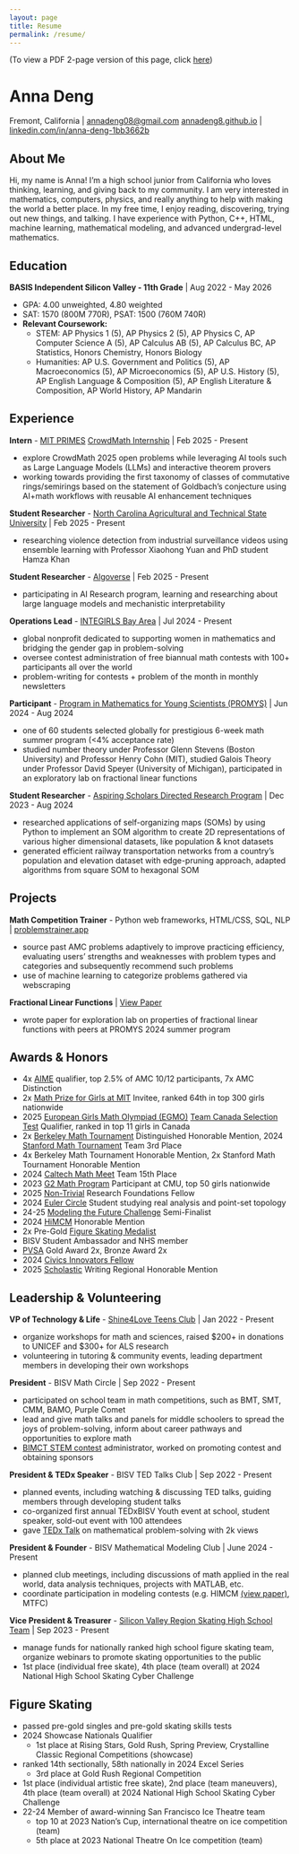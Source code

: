 ```yaml
---
layout: page
title: Resume
permalink: /resume/
---
```

(To view a PDF 2-page version of this page, click [here](Resume.pdf))
# Anna Deng

Fremont, California | [annadeng08@gmail.com](m:annadeng08@gmail.com)
[annadeng8.github.io](https://annadeng8.github.io) | [linkedin.com/in/anna-deng-1bb3662b](https://linkedin.com/in/anna-deng-1bb3662b)

## About Me

Hi, my name is Anna! I’m a high school junior from California who loves thinking, learning, and giving back to my community. I am very interested in mathematics, computers, physics, and really anything to help with making the world a better place. In my free time, I enjoy reading, discovering, trying out new things, and talking. I have experience with Python, C++, HTML, machine learning, mathematical modeling, and advanced undergrad-level mathematics.

## Education

**BASIS Independent Silicon Valley - 11th Grade** | Aug 2022 - May 2026

- GPA: 4.00 unweighted, 4.80 weighted
- SAT: 1570 (800M 770R), PSAT: 1500 (760M 740R)
- **Relevant Coursework:**
    - STEM: AP Physics 1 (5), AP Physics 2 (5), AP Physics C, AP Computer Science A (5), AP Calculus AB (5), AP Calculus BC, AP Statistics, Honors Chemistry, Honors Biology
    - Humanities: AP U.S. Government and Politics (5), AP Macroeconomics (5), AP Microeconomics (5), AP U.S. History (5), AP English Language & Composition (5), AP English Literature & Composition, AP World History, AP Mandarin

## Experience

**Intern** - [MIT PRIMES](https://math.mit.edu/research/highschool/primes/) [CrowdMath Internship](https://artofproblemsolving.com/polymath/mitprimes2025) | Feb 2025 - Present
- explore CrowdMath 2025 open problems while leveraging AI tools such as Large Language Models (LLMs) and
    interactive theorem provers
- working towards providing the first taxonomy of classes of commutative rings/semirings based on the statement
    of Goldbach’s conjecture using AI+math workflows with reusable AI enhancement techniques

**Student Researcher** - [North Carolina Agricultural and Technical State University](https://www.ncat.edu/coe/departments/cs/index.php) | Feb 2025 - Present
- researching violence detection from industrial surveillance videos using ensemble learning with Professor
    Xiaohong Yuan and PhD student Hamza Khan

**Student Researcher** - [Algoverse](https://algoverseairesearch.org) | Feb 2025 - Present
- participating in AI Research program, learning and researching about large language models and mechanistic
    interpretability

**Operations Lead** - [INTEGIRLS Bay Area](https://bayarea.integirls.org/) | Jul 2024 - Present
- global nonprofit dedicated to supporting women in mathematics and bridging the gender gap in problem-solving
- oversee contest administration of free biannual math contests with 100+ participants all over the world
- problem-writing for contests + problem of the month in monthly newsletters

**Participant** - [Program in Mathematics for Young Scientists (PROMYS)](https://promys.org/programs/promys/) | Jun 2024 - Aug 2024
- one of 60 students selected globally for prestigious 6-week math summer program (<4% acceptance rate)
- studied number theory under Professor Glenn Stevens (Boston University) and Professor Henry Cohn (MIT), studied Galois Theory under Professor David Speyer (University of Michigan), participated in an exploratory lab on fractional linear functions

**Student Researcher** - [Aspiring Scholars Directed Research Program](https://www.asdrp.org/) | Dec 2023 - Aug 2024
- researched applications of self-organizing maps (SOMs) by using Python to implement an SOM algorithm to
    create 2D representations of various higher dimensional datasets, like population & knot datasets
- generated efficient railway transportation networks from a country’s population and elevation dataset with edge-pruning approach, adapted algorithms from square SOM to hexagonal SOM

## Projects

**Math Competition Trainer** - Python web frameworks, HTML/CSS, SQL, NLP | [problemstrainer.app](https://www.problemstrainer.app/)
- source past AMC problems adaptively to improve practicing efficiency, evaluating users’ strengths and
    weaknesses with problem types and categories and subsequently recommend such problems
- use of machine learning to categorize problems gathered via webscraping

**Fractional Linear Functions**  | [View Paper](/Fractional_Linear_Functions.pdf)
- wrote paper for exploration lab on properties of fractional linear functions with peers at PROMYS 2024 summer program

## Awards & Honors

- 4x [AIME](https://maa.org/maa-invitational-competitions/) qualifier, top 2.5% of AMC 10/12 participants, 7x AMC Distinction
- 2x [Math Prize for Girls at MIT](https://mathprize.atfoundation.org/) Invitee, ranked 64th in top 300 girls nationwide
- 2025 [European Girls Math Olympiad (EGMO)](https://www.egmo.org/) [Team Canada Selection Test](https://cms.math.ca/competitions/egmo/) Qualifier, ranked in top 11 girls in Canada
- 2x [Berkeley Math Tournament](https://berkeley.mt/) Distinguished Honorable Mention, 2024 [Stanford Math Tournament](https://www.stanfordmathtournament.com/) Team 3rd Place
- 4x Berkeley Math Tournament Honorable Mention, 2x Stanford Math Tournament Honorable Mention
- 2024 [Caltech Math Meet](https://www.caltechmathmeet.org/results) Team 15th Place
- 2023 [G2 Math Program](https://www.g2mathprogram.org/) Participant at CMU, top 50 girls nationwide
- 2025 [Non-Trivial](https://www.non-trivial.org/) Research Foundations Fellow
- 2024 [Euler Circle](https://eulercircle.com/) Student studying real analysis and point-set topology
- 24-25 [Modeling the Future Challenge](https://www.mtfchallenge.org/) Semi-Finalist
- 2024 [HiMCM](https://maa.org/maa-invitational-competitions/) Honorable Mention
- 2x Pre-Gold [Figure Skating Medalist](https://www.usfigureskating.org/skate/test-structure)
- BISV Student Ambassador and NHS member
- [PVSA](https://presidentialserviceawards.gov/) Gold Award 2x, Bronze Award 2x
- 2024 [Civics Innovators Fellow](https://www.civicsunplugged.org/programs)
- 2025 [Scholastic](https://www.artandwriting.org/) Writing Regional Honorable Mention

## Leadership & Volunteering

**VP of Technology & Life** - [Shine4Love Teens Club](https://shine4loveteens.wixsite.com/2025/our-leadership-team) | Jan 2022 - Present
- organize workshops for math and sciences, raised $200+ in donations to UNICEF and $300+ for ALS research
- volunteering in tutoring & community events, leading department members in developing their own workshops

**President** - BISV Math Circle | Sep 2022 - Present
- participated on school team in math competitions, such as BMT, SMT, CMM, BAMO, Purple Comet
- lead and give math talks and panels for middle schoolers to spread the joys of problem-solving, inform about career pathways and opportunities to explore math
- [BIMCT STEM contest](https://bimct.onrender.com/) administrator, worked on promoting contest and obtaining sponsors

**President & TEDx Speaker** - BISV TED Talks Club | Sep 2022 - Present
- planned events, including watching & discussing TED talks, guiding members through developing student talks
- co-organized first annual TEDxBISV Youth event at school, student speaker, sold-out event with 100 attendees
- gave [TEDx Talk](https://www.youtube.com/watch?v=_UgkzdZAeXk) on mathematical problem-solving with 2k views

**President & Founder** - BISV Mathematical Modeling Club | June 2024 - Present
- planned club meetings, including discussions of math applied in the real world, data analysis techniques,
    projects with MATLAB, etc.
- coordinate participation in modeling contests (e.g. HIMCM [(view paper)](/HiMCM_2024_Team_16209.pdf), MTFC)

**Vice President & Treasurer** - [Silicon Valley Region Skating High School Team](https://siliconvalleyregionskating.com/) | Sep 2023 - Present
- manage funds for nationally ranked high school figure skating team, organize webinars to promote skating
    opportunities to the public
- 1st place (individual free skate), 4th place (team overall) at 2024 National High School Skating Cyber Challenge

## Figure Skating
- passed pre-gold singles and pre-gold skating skills tests
- 2024 Showcase Nationals Qualifier
    - 1st place at Rising Stars, Gold Rush, Spring Preview, Crystalline Classic Regional Competitions (showcase)
- ranked 14th sectionally, 58th nationally in 2024 Excel Series
    - 3rd place at Gold Rush Regional Competition
- 1st place (individual artistic free skate), 2nd place (team maneuvers), 4th place (team overall) at 2024 National High School Skating Cyber Challenge
- 22-24 Member of award-winning San Francisco Ice Theatre team
    - top 10 at 2023 Nation’s Cup, international theatre on ice competition (team)
    - 5th place at 2023 National Theatre On Ice competition (team)


